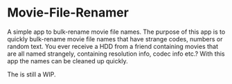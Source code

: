 # Movie-File-Renamer
A simple app to bulk-rename movie file names. The purpose of this app is to quickly bulk-rename movie file names that have strange codes, numbers or random text. You ever receive a HDD from a friend containing movies that are all named strangely, containing resolution info, codec info etc.? With this app the names can be cleaned up quickly.

The is still a WIP.
